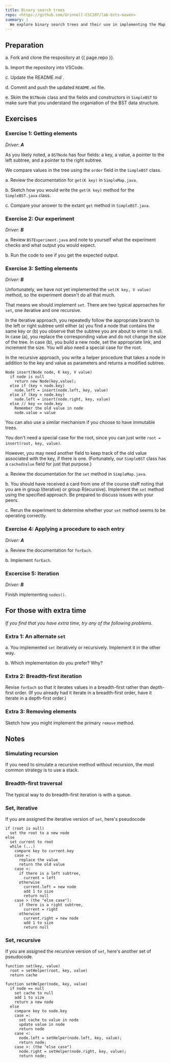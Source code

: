 ```yaml
---
title: Binary search trees
repo: <https://github.com/Grinnell-CSC207/lab-bsts-maven>
summary: |
  We explore binary search trees and their use in implementing the Map ADT.
---
```

Preparation
-----------

a. Fork and clone the respository at {{ page.repo }}.

b. Import the repository into VSCode.

c. Update the README.md`.

d. Commit and push the updated `README.md` file.

e. Skim the `BSTNode` class and the fields and constructors in
`SimpleBST` to make sure that you understand the organiation of the
BST data structure.

Exercises
---------

### Exercise 1: Getting elements

_Driver: **A**_

As you likely noted, a `BSTNode` has four fields: a key, a value, a pointer to the left subtree, and a pointer to the right subtree.

We compare values in the tree using the `order` field in the `SimpleBST` class.

a. Review the documentation for `get(K key)` in `SimpleMap.java`.

b. Sketch how you would write the `get(K key)` method for the `SimpleBST.java` class.

c. Compare your answer to the extant `get` method in `SimpleBST.java`.

### Exercise 2: Our experiment

_Driver: **B**_

a. Review `BSTExperiment.java` and note to yourself what the experiment checks and what output you would expect.

b. Run the code to see if you get the expected output.

### Exercise 3: Setting elements

_Driver: **B**_

Unfortunately, we have not yet implemented the `set(K key, V value)` method, so the experiment doesn't do all that much. 

That means we should implement `set`. There are two typical approaches  for `set`, one iterative and one recursive.

In the iterative approach, you repeatedly follow the appropriate branch to the left or right subtree until either (a) you find a node that contains the same key or (b) you observe that the subtree you are about to enter is null.  In case (a), you replace the corresponding value and do not change the size of the tree.  In case (b), you build a new node, set the appropriate link, and increment the size.  You will also need a special case for the root.

In the recursive approach, you write a helper procedure that takes a node in addition to the key and value as parameters and returns a modified subtree.  

```text
Node insert(Node node, K key, V value)
  if node is null
    return new Node(key,value);
  else if (key < node.key)
    node.left = insert(node.left, key, value)
  else if (key > node.key)
    node.left = insert(node.right, key, value)
  else // key == node.key
    Remember the old value in node
    node.value = value
```

You can also use a similar mechanism if you choose to have immutable trees.

You don't need a special case for the root, since you can just write `root = insert(root, key, value)`.

However, you may need another field to keep track of the old value associated with the key, if there is one.  (Fortunately, our `SimpleBST` class has a `cachedValue` field for just that purpose.)

a. Review the documentation for the `set` method in `SimpleMap.java`.

b. You should have received a card from one of the course staff noting that you are in group I(terative) or group R(ecursive).  Implement the `set` method using the specified approach.  Be prepared to discuss issues with your peers.

c. Rerun the experiment to determine whether your `set` method seems to be operating correctly.

### Exercise 4: Applying a procedure to each entry

_Driver: **A**_

a. Review the documentation for `forEach`.

b. Implement `forEach`.

### Excercise 5: Iteration

_Driver: **B**_

Finish implementing `nodes()`.

For those with extra time
-------------------------

_If you find that you have extra time, try any of the following problems._

### Extra 1: An alternate `set`

a. You implemented `set` iteratively or recursively. Implement it in the other way.

b. Which implementation do you prefer?  Why?

### Extra 2: Breadth-first iteration

Revise `forEach` so that it iterates values in a breadth-first rather than depth-first order.  (If you already had it iterate in a breadth-first order, have it iterate in a depth-first order.)

### Extra 3: Removing elements

Sketch how you might implement the primary `remove` method.

Notes
-----

### Simulating recursion

If you need to simulate a recursive method without recursion, the most common strategy is to use a stack.

### Breadth-first traversal

The typical way to do breadth-first iteration is with a queue.

### Set, iterative

If you are assigned the iterative version of `set`, here's pseudocode

```text
if (root is null)
  set the root to a new node
else
  set current to root
  while (...) 
    compare key to current.key
    case =:
      replace the value
      return the old value
    case <:
      if there is a left subtree, 
        current = left
      otherwise
        current.left = new node
        add 1 to size
        return null
    case > (the "else case"):
      if there is a right subtree, 
        current = right
      otherwise
        current.right = new node
        add 1 to size
        return null
```

### Set, recursive

If you are assigned the recursive version of `set`, here's another set of pseudocode.

```text
function set(key, value)
  root = setHelper(root, key, value)
  return cache

function setHelper(node, key, value)
  if node == null
    set cache to null
    add 1 to size
    return a new node
  else
    compare key to node.key
    case =:
      set cache to value in node
      update value in node
      return node
    case <:
      node.left = setHelper(node.left, key, value);
      return node;
    case >: (the "else case")
      node.right = setHelper(node.right, key, value);
      return node;
```
